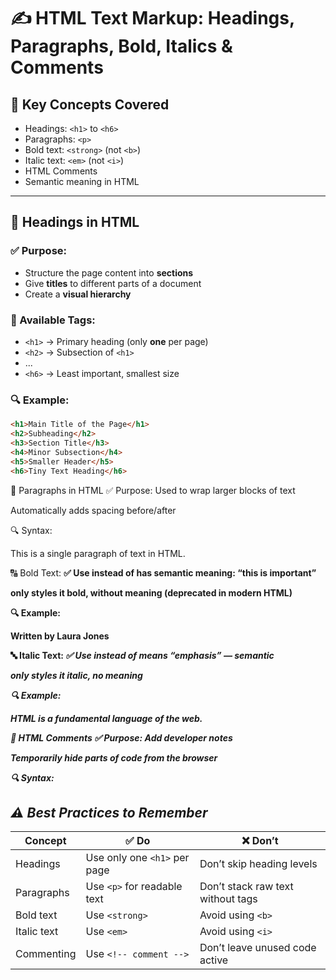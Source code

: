 # ✍️ HTML Text Markup: Headings, Paragraphs, Bold, Italics & Comments

## 🧠 Key Concepts Covered

- Headings: `<h1>` to `<h6>`
- Paragraphs: `<p>`
- Bold text: `<strong>` (not `<b>`)
- Italic text: `<em>` (not `<i>`)
- HTML Comments
- Semantic meaning in HTML

---

## 🧱 Headings in HTML

### ✅ Purpose:

- Structure the page content into **sections**
- Give **titles** to different parts of a document
- Create a **visual hierarchy**

### 🔢 Available Tags:

- `<h1>` → Primary heading (only **one** per page)
- `<h2>` → Subsection of `<h1>`
- ...
- `<h6>` → Least important, smallest size

### 🔍 Example:

```html
<h1>Main Title of the Page</h1>
<h2>Subheading</h2>
<h3>Section Title</h3>
<h4>Minor Subsection</h4>
<h5>Smaller Header</h5>
<h6>Tiny Text Heading</h6>
```

📝 Paragraphs in HTML
✅ Purpose:
Used to wrap larger blocks of text

Automatically adds spacing before/after

🔍 Syntax:

<p>This is a single paragraph of text in HTML.</p>
🔠 Bold Text: <strong>
✅ Use <strong> instead of <b>
<strong> has semantic meaning: “this is important”

<b> only styles it bold, without meaning (deprecated in modern HTML)

🔍 Example:

<p>Written by <strong>Laura Jones</strong></p>
🔤 Italic Text: <em>
✅ Use <em> instead of <i>
<em> means “emphasis” — semantic

<i> only styles it italic, no meaning

🔍 Example:

<p>HTML is a <em>fundamental</em> language of the web.</p>
💬 HTML Comments
✅ Purpose:
Add developer notes

Temporarily hide parts of code from the browser

🔍 Syntax:

<!-- This is a comment and will not appear in the browser -->

## ⚠️ Best Practices to Remember

| Concept     | ✅ Do                        | ❌ Don’t                          |
| ----------- | ---------------------------- | --------------------------------- |
| Headings    | Use only one `<h1>` per page | Don’t skip heading levels         |
| Paragraphs  | Use `<p>` for readable text  | Don’t stack raw text without tags |
| Bold text   | Use `<strong>`               | Avoid using `<b>`                 |
| Italic text | Use `<em>`                   | Avoid using `<i>`                 |
| Commenting  | Use `<!-- comment -->`       | Don’t leave unused code active    |
